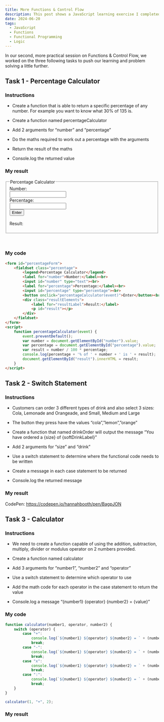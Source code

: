 ```yaml
---
title: More Functions & Control Flow
description: This post shows a JavaScript learning exercise I completed.
date: 2024-06-20
tags:
  - JavaScript
  - Functions
  - Functional Programming
  - Logic
---
```


In our second, more practical session on Functions & Control Flow, we worked on the three following tasks to push our learning and problem solving a little further.

<h2>Task 1 - Percentage Calculator</h2>
<h3>Instructions</h3>
<ul>
    <li><p>Create a function that is able to return a specific percentage of any number. For example you want to know what 30% of 135 is.</p></li>
    <li><p>Create a function named percentageCalculator</p></li>
    <li><p>Add 2 arguments for “number” and “percentage”</p></li>
    <li><p>Do the maths required to work out a percentage with the arguments</p></li>
    <li><p>Return the result of the maths</p></li>
    <li><p>Console.log the returned value</p></li>
</ul>

<h3>My result</h3>

<form id="percentageForm">
    <fieldset class="percentage">
        <legend>Percentage Calculator</legend>
        <label for="number">Number:</label><br>
        <input id="number" type="text"><br>
        <label for="percentage">Percentage:</label><br>
        <input id="percentage" type="percentage"><br>
        <button onclick="percentageCalculator(event)">Enter</button><br><br>
        <div class="resultElements">
            <label for="resultLabel">Result:</label>
            <p id="result"></p>
        </div>
    </fieldset>
</form>
<br>

<h3>My code</h3> 

```html
<form id="percentageForm">
    <fieldset class="percentage">
        <legend>Percentage Calculator</legend>
        <label for="number">Number:</label><br>
        <input id="number" type="text"><br>
        <label for="percentage">Percentage:</label><br>
        <input id="percentage" type="percentage"><br>
        <button onclick="percentageCalculator(event)">Enter</button><br><br>
        <div class="resultElements">
            <label for="resultLabel">Result:</label>
            <p id="result"></p>
        </div>
    </fieldset>
</form>
<script>
    function percentageCalculator(event) {
        event.preventDefault();
        var number = document.getElementById("number").value;
        var percentage = document.getElementById("percentage").value;
        var result = number / 100 * percentage; 
        console.log(percentage + '% of ' + number + ' is ' + result);
        document.getElementById("result").innerHTML = result;
    }   
</script>
```


<h2>Task 2 - Switch Statement</h2>
<h3>Instructions</h3>
<ul>
    <li><p>Customers can order 3 different types of drink and also select 3 sizes: Cola, Lemonade and Orangeade, and Small, Medium and Large</p></li>
    <li><p>The button they press have the values “cola”,”lemon”,”orange”</p></li>
    <li><p>Create a function that named drinkOrder will output the message “You have ordered a {size} of {softDrinkLabel}”</p></li>
    <li><p>Add 2 arguments for “size” and “drink”</p></li>
    <li><p>Use a switch statement to determine where the functional code needs to be written</p></li>
    <li><p>Create a message in each case statement to be returned</p></li>
    <li><p>Console.log the returned message</p></li>
</ul>

<h3>My result</h3>

<p>CodePen: <a href="https://codepen.io/hannahbooth/pen/BagpJON" target="_blank">https://codepen.io/hannahbooth/pen/BagpJON</a></p>


<h2>Task 3 - Calculator</h2>

<h3>Instructions</h3>
<ul>
    <li><p>We need to create a function capable of using the addition, subtraction, multiply, divider or modulus operator on 2 numbers provided.</p></li>
    <li><p>Create a function named calculator</p></li>
    <li><p>Add 3 arguments for “number1”, “number2” and “operator”</p></li>
    <li><p>Use a switch statement to determine which operator to use</p></li>
    <li><p>Add the math code for each operator in the case statement to return the value</p></li>
    <li><p>Console.log a message “{number1} {operator} {number2} = {value}”</p></li>
</ul>

<h3>My code</h3>

```js
function calculator(number1, operator, number2) {
    switch (operator) {
        case "+":
            console.log(`${number1} ${operator} ${number2} = ` + (number1 + number2));
            break;
        case "-":
            console.log(`${number1} ${operator} ${number2} = ` + (number1 - number2));
            break;
        case "x":
            console.log(`${number1} ${operator} ${number2} = ` + (number1 * number2));
            break;
        case ":":
            console.log(`${number1} ${operator} ${number2} = ` + (number1 / number2));
            break;
    }
}

calculator(1, "+", 2);
```

<h3>My result</h3>




<script>
    function percentageCalculator(event) {
        event.preventDefault();
        var number = document.getElementById("number").value;
        var percentage = document.getElementById("percentage").value;
        var result = number / 100 * percentage; 
        console.log(percentage + '% of ' + number + ' is ' + result);
        document.getElementById("result").innerHTML = result;
    }   
</script>